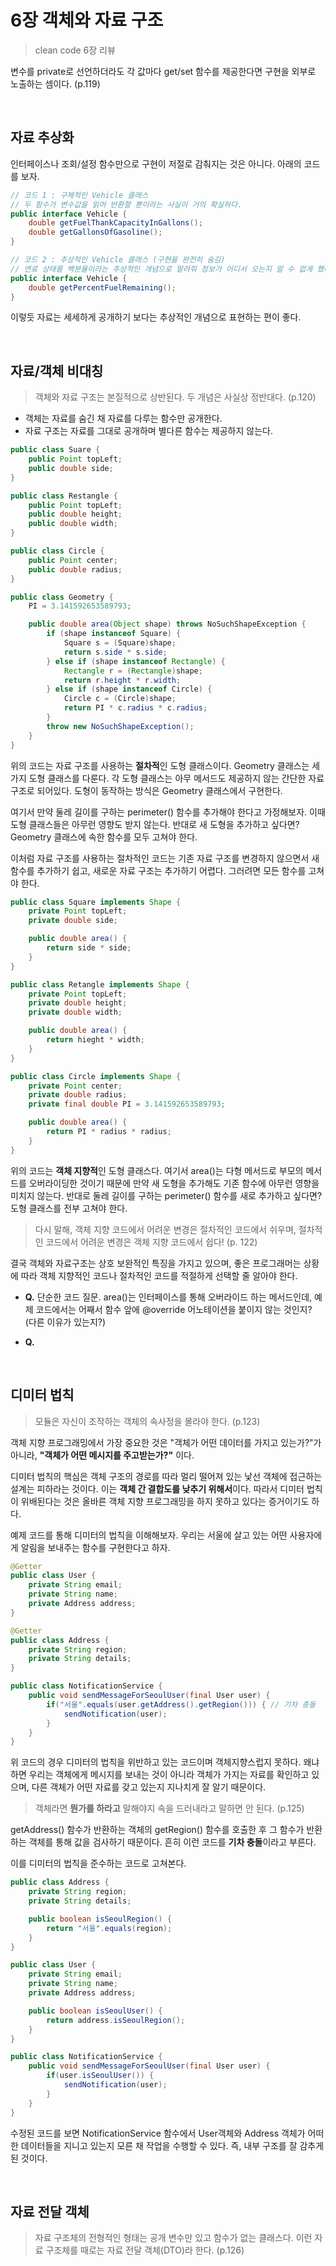 # 6장 객체와 자료 구조

> clean code 6장 리뷰

변수를 private로 선언하더라도 각 값마다 get/set 함수를 제공한다면 구현을 외부로 노출하는 셈이다. (p.119)

</br>

## 자료 추상화

인터페이스나 조회/설정 함수만으로 구현이 저절로 감춰지는 것은 아니다. 아래의 코드를 보자.

```java
// 코드 1 : 구체적인 Vehicle 클래스
// 두 함수가 변수값을 읽어 반환할 뿐이라는 사실이 거의 확실하다.
public interface Vehicle {
	double getFuelThankCapacityInGallons();
	double getGallonsOfGasoline();
}
```

```java
// 코드 2 : 추상적인 Vehicle 클래스 (구현을 완전히 숨김)
// 연료 상태를 백분율이라는 추상적인 개념으로 알려줘 정보가 어디서 오는지 알 수 없게 했다.
public interface Vehicle {
	double getPercentFuelRemaining();
}
```

이렇듯 자료는 세세하게 공개하기 보다는 추상적인 개념으로 표현하는 편이 좋다.

</br>

## 자료/객체 비대칭

> 객체와 자료 구조는 본질적으로 상반된다. 두 개념은 사실상 정반대다. (p.120)

- 객체는 자료를 숨긴 채 자료를 다루는 함수만 공개한다.
- 자료 구조는 자료를 그대로 공개하며 별다른 함수는 제공하지 않는다.

```java
public class Suare {
	public Point topLeft;
	public double side;
}

public class Restangle {
	public Point topLeft;
	public double height;
	public double width;
}

public class Circle {
	public Point center;
	public double radius;
}

public class Geometry {
	PI = 3.141592653589793;

	public double area(Object shape) throws NoSuchShapeException {
		if (shape instanceof Square) {
			Square s = (Square)shape;
			return s.side * s.side;
		} else if (shape instanceof Rectangle) {
			Rectangle r = (Rectangle)shape;
			return r.height * r.width;
		} else if (shape instanceof Circle) {
			Circle c = (Circle)shape;
			return PI * c.radius * c.radius;
		}
		throw new NoSuchShapeException();
	}
}
```

위의 코드는 자료 구조를 사용하는 **절차적**인 도형 클래스이다. Geometry 클래스는 세 가지 도형 클래스를 다룬다. 각 도형 클래스는 아무 메서드도 제공하지 않는 간단한 자료 구조로 되어있다. 도형이 동작하는 방식은 Geometry 클래스에서 구현한다.

여기서 만약 둘레 길이를 구하는 perimeter() 함수를 추가해야 한다고 가정해보자. 이때 도형 클래스들은 아무런 영향도 받지 않는다.
반대로 새 도형을 추가하고 싶다면? Geometry 클래스에 속한 함수를 모두 고쳐야 한다.

이처럼 자료 구조를 사용하는 절차적인 코드는 기존 자료 구조를 변경하지 않으면서 새 함수를 추가하기 쉽고, 새로운 자료 구조는 추가하기 어렵다. 그러려면 모든 함수를 고쳐야 한다.

```java
public class Square implements Shape {
	private Point topLeft;
	private double side;

	public double area() {
		return side * side;
	}
}

public class Retangle implements Shape {
	private Point topLeft;
	private double height;
	private double width;

	public double area() {
		return hieght * width;
	}
}

public class Circle implements Shape {
	private Point center;
	private double radius;
	private final double PI = 3.141592653589793;

	public double area() {
		return PI * radius * radius;
	}
}
```

위의 코드는 **객체 지향적**인 도형 클래스다. 여기서 area()는 다형 메서드로 부모의 메서드를 오버라이딩한 것이기 때문에 만약 새 도형을 추가해도 기존 함수에 아무런 영향을 미치지 않는다.
반대로 둘레 길이를 구하는 perimeter() 함수를 새로 추가하고 싶다면? 도형 클래스를 전부 고쳐야 한다.

> 다시 말해, 객체 지향 코드에서 어려운 변경은 절차적인 코드에서 쉬우며, 절차적인 코드에서 어려운 변경은 객체 지향 코드에서 쉽다! (p. 122)

결국 객체와 자료구조는 상호 보완적인 특징을 가지고 있으며, 좋은 프로그래머는 상황에 따라 객체 지향적인 코드나 절차적인 코드를 적절하게 선택할 줄 알아야 한다.

- **Q.** 단순한 코드 질문. area()는 인터페이스를 통해 오버라이드 하는 메서드인데, 예제 코드에서는 어째서 함수 앞에 @override 어노테이션을 붙이지 않는 것인지? (다른 이유가 있는지?)

- **Q.**

</br>

## 디미터 법칙

> 모듈은 자신이 조작하는 객체의 속사정을 몰라야 한다. (p.123)

객체 지향 프로그래밍에서 가장 중요한 것은 "객체가 어떤 데이터를 가지고 있는가?"가 아니라, **"객체가 어떤 메시지를 주고받는가?"** 이다.

디미터 법칙의 핵심은 객체 구조의 경로를 따라 멀리 떨어져 있는 낯선 객체에 접근하는 설계는 피하라는 것이다. 이는 **객체 간 결합도를 낮추기 위해서**이다. 따라서 디미터 법칙이 위배된다는 것은 올바른 객체 지향 프로그래밍을 하지 못하고 있다는 증거이기도 하다.

예제 코드를 통해 디미터의 법칙을 이해해보자. 우리는 서울에 살고 있는 어떤 사용자에게 알림을 보내주는 함수를 구현한다고 하자.

```java
@Getter
public class User {
	private String email;
	private String name;
	private Address address;
}

@Getter
public class Address {
	private String region;
	private String details;
}

public class NotificationService {
	public void sendMessageForSeoulUser(final User user) {
		if("서울".equals(user.getAddress().getRegion())) { // 기차 충돌
			sendNotification(user);
		}
	}
}
```

위 코드의 경우 디미터의 법칙을 위반하고 있는 코드이며 객체지향스럽지 못하다. 왜냐하면 우리는 객체에게 메시지를 보내는 것이 아니라 객체가 가지는 자료를 확인하고 있으며, 다른 객체가 어떤 자료를 갖고 있는지 지나치게 잘 알기 때문이다.

> 객체라면 **뭔가를 하라고** 말해야지 속을 드러내라고 말하면 안 된다. (p.125)

getAddress() 함수가 반환하는 객체의 getRegion() 함수를 호출한 후 그 함수가 반환하는 객체를 통해 값을 검사하기 때문이다. 흔히 이런 코드를 **기차 충돌**이라고 부른다.

이를 디미터의 법칙을 준수하는 코드로 고쳐본다.

```java
public class Address {
	private String region;
	private String details;

	public boolean isSeoulRegion() {
		return "서울".equals(region);
	}
}

public class User {
	private String email;
	private String name;
	private Address address;

	public boolean isSeoulUser() {
		return address.isSeoulRegion();
	}
}

public class NotificationService {
	public void sendMessageForSeoulUser(final User user) {
		if(user.isSeoulUser()) {
			sendNotification(user);
		}
	}
}
```

수정된 코드를 보면 NotificationService 함수에서 User객체와 Address 객체가 어떠한 데이터들을 지니고 있는지 모른 채 작업을 수행할 수 있다. 즉, 내부 구조를 잘 감추게 된 것이다.

</br>

## 자료 전달 객체

> 자료 구조체의 전형적인 형태는 공개 변수만 있고 함수가 없는 클래스다. 이런 자료 구조체를 때로는 자료 전달 객체(DTO)라 한다. (p.126)
